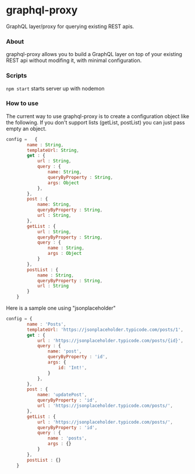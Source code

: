 # graphql-proxy
GraphQL layer/proxy for querying existing REST apis.


### About
graphql-proxy allows you to build a GraphQL layer on top of your existing REST api without modifing it, with minimal configuration.

### Scripts

` npm start ` starts server up with nodemon

### How to use 

The current way to use graphql-proxy is to create a configuration object like the following. If you don't support lists (getList, postList) you can just pass empty an object.

``` javascript
config =   {
        name : String,
        templateUrl: String,
        get : {
            url : String,
            query : {
                name: String,
                queryByProperty : String,
                args: Object
            },
        },
        post : {
            name: String,
            queryByProperty : String,
            url : String,
        },
        getList : {
            url : String,
            queryByProperty : String,
            query : {
                name : String,
                args : Object
            }
        },
        postList : {
            name : String,
            queryByProperty : String,
            url : String
        }
    }
```


Here is a sample one using "jsonplaceholder"
``` javascript
config = {
        name : 'Posts',
        templateUrl: 'https://jsonplaceholder.typicode.com/posts/1',
        get : {
            url : 'https://jsonplaceholder.typicode.com/posts/{id}',
            query : {
                name: 'post',
                queryByProperty : 'id',
                args: {
                    id: 'Int!',
                }
            },
        },
        post : {
            name: 'updatePost',
            queryByProperty : 'id',
            url : 'https://jsonplaceholder.typicode.com/posts/',
        },
        getList : {
            url : 'https://jsonplaceholder.typicode.com/posts/',
            queryByProperty : 'id',
            query : {
                name : 'posts',
                args : {}
            }
        },
        postList : {}
    }
```





